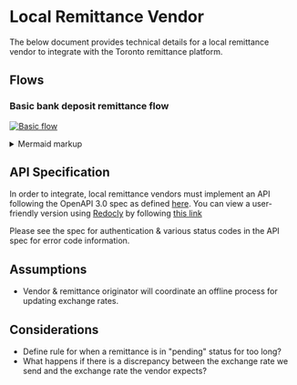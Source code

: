 
# Local Remittance Vendor
The below document provides technical details for a local remittance vendor to integrate with the Toronto remittance platform.

## Flows
### Basic bank deposit remittance flow
[![Basic flow](https://mermaid.ink/img/eyJjb2RlIjoiXG5zZXF1ZW5jZURpYWdyYW1cbiAgICBwYXJ0aWNpcGFudCBTZW5kZXJcbiAgICBwYXJ0aWNpcGFudCBUb3JvbnRvXG4gICAgcGFydGljaXBhbnQgVmVuZG9yXG4gICAgcGFydGljaXBhbnQgUmVjZWl2ZXJcbiAgICBTZW5kZXItPj5Ub3JvbnRvOiBSZXF1ZXN0IHJlbWl0dGFuY2VcbiAgICBUb3JvbnRvLS0-PlZlbmRvcjogUE9TVCAvcmVtaXR0YW5jZSAoaWQ6MTIzNClcbiAgICBhY3RpdmF0ZSBUb3JvbnRvXG4gICAgYWN0aXZhdGUgVmVuZG9yXG4gICAgVmVuZG9yLS0-PlZlbmRvcjogVmVyaWZ5IEhNQUMgc2lnbmF0dXJlXG4gICAgVmVuZG9yLS0-PlRvcm9udG86IEhUVFAgMjAxXG4gICAgZGVhY3RpdmF0ZSBWZW5kb3JcbiAgICBkZWFjdGl2YXRlIFRvcm9udG9cbiAgICBWZW5kb3ItLT4-UmVjZWl2ZXI6IERlcG9zaXRcbiAgICBUb3JvbnRvLS0-PlZlbmRvcjogR0VUIC9yZW1pdHRhbmNlLzEyMzRcbiAgICBhY3RpdmF0ZSBUb3JvbnRvXG4gICAgYWN0aXZhdGUgVmVuZG9yXG4gICAgVmVuZG9yLS0-PlRvcm9udG86IEhUVFAgMjAwIChzdGF0dXM6Y29tcGxldGVkKVxuICAgIGRlYWN0aXZhdGUgVmVuZG9yXG4gICAgZGVhY3RpdmF0ZSBUb3JvbnRvXG4gICAgVG9yb250by0tPj5TZW5kZXI6IE5vdGlmeSBzdGF0dXMiLCJtZXJtYWlkIjp7InRoZW1lIjoiZGVmYXVsdCJ9LCJ1cGRhdGVFZGl0b3IiOmZhbHNlfQ)](https://mermaid-js.github.io/mermaid-live-editor/#/edit/eyJjb2RlIjoiXG5zZXF1ZW5jZURpYWdyYW1cbiAgICBwYXJ0aWNpcGFudCBTZW5kZXJcbiAgICBwYXJ0aWNpcGFudCBUb3JvbnRvXG4gICAgcGFydGljaXBhbnQgVmVuZG9yXG4gICAgcGFydGljaXBhbnQgUmVjZWl2ZXJcbiAgICBTZW5kZXItPj5Ub3JvbnRvOiBSZXF1ZXN0IHJlbWl0dGFuY2VcbiAgICBUb3JvbnRvLS0-PlZlbmRvcjogUE9TVCAvcmVtaXR0YW5jZSAoaWQ6MTIzNClcbiAgICBhY3RpdmF0ZSBUb3JvbnRvXG4gICAgYWN0aXZhdGUgVmVuZG9yXG4gICAgVmVuZG9yLS0-PlZlbmRvcjogVmVyaWZ5IEhNQUMgc2lnbmF0dXJlXG4gICAgVmVuZG9yLS0-PlRvcm9udG86IEhUVFAgMjAxXG4gICAgZGVhY3RpdmF0ZSBWZW5kb3JcbiAgICBkZWFjdGl2YXRlIFRvcm9udG9cbiAgICBWZW5kb3ItLT4-UmVjZWl2ZXI6IERlcG9zaXRcbiAgICBUb3JvbnRvLS0-PlZlbmRvcjogR0VUIC9yZW1pdHRhbmNlLzEyMzRcbiAgICBhY3RpdmF0ZSBUb3JvbnRvXG4gICAgYWN0aXZhdGUgVmVuZG9yXG4gICAgVmVuZG9yLS0-PlRvcm9udG86IEhUVFAgMjAwIChzdGF0dXM6Y29tcGxldGVkKVxuICAgIGRlYWN0aXZhdGUgVmVuZG9yXG4gICAgZGVhY3RpdmF0ZSBUb3JvbnRvXG4gICAgVG9yb250by0tPj5TZW5kZXI6IE5vdGlmeSBzdGF0dXMiLCJtZXJtYWlkIjp7InRoZW1lIjoiZGVmYXVsdCJ9LCJ1cGRhdGVFZGl0b3IiOmZhbHNlfQ)
<details>
  <summary>Mermaid markup</summary>

```mermaid!
sequenceDiagram
    participant Sender
    participant Toronto
    participant Vendor
    participant Receiver
    Sender->>Toronto: Request remittance
    Toronto-->>Vendor: POST /remittance (id:1234)
    activate Toronto
    activate Vendor
    Vendor-->>Vendor: Verify HMAC signature
    Vendor-->>Toronto: HTTP 201
    deactivate Vendor
    deactivate Toronto
    Vendor-->>Receiver: Deposit
    Toronto-->>Vendor: GET /remittance/1234
    activate Toronto
    activate Vendor
    Vendor-->>Toronto: HTTP 200 (status:completed)
    deactivate Vendor
    deactivate Toronto
    Toronto-->>Sender: Notify status
```

</details>

## API Specification
In order to integrate, local remittance vendors must implement an API following the OpenAPI 3.0 spec as defined [here](https://raw.githubusercontent.com/loud-n-clear/toronto-specs/main/local-vendor-api.yml). You can view a user-friendly version using [Redocly](https://github.com/Redocly/redoc) by following [this link](http://redocly.github.io/redoc/?url=https://raw.githubusercontent.com/loud-n-clear/toronto-specs/main/local-vendor-api.yml)

Please see the spec for authentication & various status codes in the API spec for error code information.

## Assumptions
- Vendor & remittance originator will coordinate an offline process for updating exchange rates.

## Considerations
- Define rule for when a remittance is in "pending" status for too long?
- What happens if there is a discrepancy between the exchange rate we send and the exchange rate the vendor expects?
